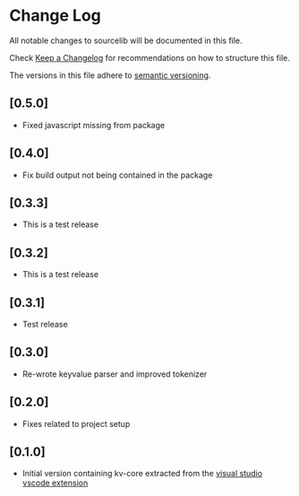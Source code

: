 # Change Log

All notable changes to sourcelib will be documented in this file.

Check [Keep a Changelog](http://keepachangelog.com/) for recommendations on how to structure this file.

The versions in this file adhere to [semantic versioning](https://semver.org/).

## [0.5.0]

- Fixed javascript missing from package

## [0.4.0]

- Fix build output not being contained in the package

## [0.3.3]

- This is a test release

## [0.3.2]

- This is a test release

## [0.3.1]

- Test release

## [0.3.0]

- Re-wrote keyvalue parser and improved tokenizer

## [0.2.0]

- Fixes related to project setup

## [0.1.0]

- Initial version containing kv-core extracted from the [visual studio vscode extension](https://github.com/StefanH-AT/Source-Engine-VSCode-Extension)